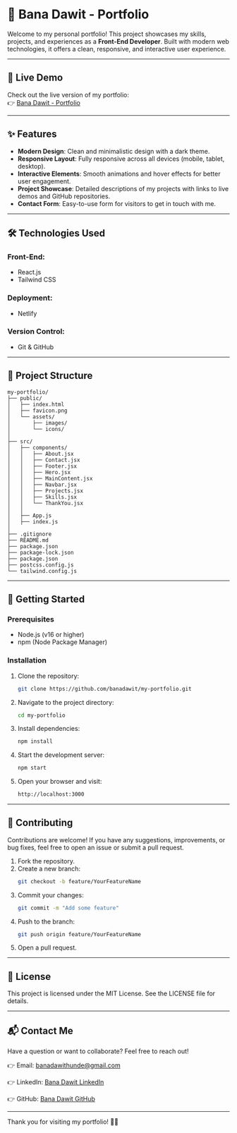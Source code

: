 # 🌟 Bana Dawit - Portfolio

Welcome to my personal portfolio! This project showcases my skills, projects, and experiences as a **Front-End Developer**. Built with modern web technologies, it offers a clean, responsive, and interactive user experience.

---

## 🚀 Live Demo

Check out the live version of my portfolio:  
👉 [Bana Dawit - Portfolio](https://banadawit.netlify.app/)

---

## ✨ Features

- **Modern Design**: Clean and minimalistic design with a dark theme.
- **Responsive Layout**: Fully responsive across all devices (mobile, tablet, desktop).
- **Interactive Elements**: Smooth animations and hover effects for better user engagement.
- **Project Showcase**: Detailed descriptions of my projects with links to live demos and GitHub repositories.
- **Contact Form**: Easy-to-use form for visitors to get in touch with me.

---

## 🛠️ Technologies Used

### Front-End:
- React.js
- Tailwind CSS

### Deployment:
- Netlify

### Version Control:
- Git & GitHub

---

## 📂 Project Structure
```text
my-portfolio/
├── public/
│   ├── index.html
│   ├── favicon.png
│   └── assets/
│       ├── images/
│       └── icons/
│
├── src/
│   ├── components/
│   │   ├── About.jsx
│   │   ├── Contact.jsx
│   │   ├── Footer.jsx
│   │   ├── Hero.jsx
│   │   ├── MainContent.jsx
│   │   ├── Navbar.jsx
│   │   ├── Projects.jsx
│   │   ├── Skills.jsx
│   │   └── ThankYou.jsx
│   │
│   ├── App.js
│   ├── index.js
│
├── .gitignore
├── README.md
├── package.json
├── package-lock.json
├── package.json
├── postcss.config.js
└── tailwind.config.js
```
---

## 🚀 Getting Started

### Prerequisites
- Node.js (v16 or higher)
- npm (Node Package Manager)

### Installation
1. Clone the repository:
    ```bash
    git clone https://github.com/banadawit/my-portfolio.git
    ```
2. Navigate to the project directory:
    ```bash
    cd my-portfolio
    ```
3. Install dependencies:
    ```bash
    npm install
    ```
4. Start the development server:
    ```bash
    npm start
    ```
5. Open your browser and visit:
    ```bash
    http://localhost:3000
    ```

---

## 🌈 Contributing

Contributions are welcome! If you have any suggestions, improvements, or bug fixes, feel free to open an issue or submit a pull request.

1. Fork the repository.
2. Create a new branch:
    ```bash
    git checkout -b feature/YourFeatureName
    ```
3. Commit your changes:
    ```bash
    git commit -m "Add some feature"
    ```
4. Push to the branch:
    ```bash
    git push origin feature/YourFeatureName
    ```
5. Open a pull request.

---

## 📄 License

This project is licensed under the MIT License. See the LICENSE file for details.

---

## 📬 Contact Me

Have a question or want to collaborate? Feel free to reach out!

👉 Email: banadawithunde@gmail.com

👉 LinkedIn: [Bana Dawit LinkedIn](https://www.linkedin.com/in/bana-dawit-121810312/)

👉 GitHub: [Bana Dawit GitHub](https://github.com/banadawit/)

---

Thank you for visiting my portfolio! 🎨✨
